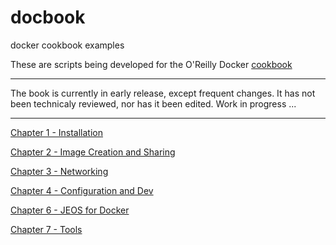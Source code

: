 docbook
=======

docker cookbook examples

These are scripts being developed for the O'Reilly Docker [cookbook](http://shop.oreilly.com/product/0636920036791.do)

* * *
The book is currently in early release, except frequent changes. It has not been technicaly reviewed, nor has it been edited.
Work in progress ...
* * *

[Chapter 1 - Installation](ch01/)

[Chapter 2 - Image Creation and Sharing](ch02/)

[Chapter 3 - Networking](ch03/)

[Chapter 4 - Configuration and Dev](ch04/)

[Chapter 6 - JEOS for Docker](ch06/)

[Chapter 7 - Tools ](ch04/)
